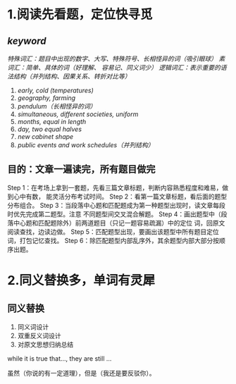 # 1.阅读先看题，定位快寻觅

## *keyword*

*特殊词汇：题目中出现的数字、大写、特殊符号、长相怪异的词（吸引眼球）*
*素词汇：简单、具体的词（好理解、*
*容易记、同义词少）*
*逻辑词汇：表示重要的语法结构（并列结构、因果关系、转折对比等）*

1. *early, cold (temperatures)*
2. *geography, farming*
3. *pendulum（长相怪异的词）*
4. *simultaneous, different societies, uniform*
5. *months, equal in length*
6. *day, two equal halves*
7. *new cabinet shape*
8. *public events and work schedules（并列结构）*

##  目的：文章一遍读完，所有题目做完
Step 1：在考场上拿到一套题，先看三篇文章标题，判断内容熟悉程度和难易，做到心中有数，
能灵活分布考试时间。
Step 2：看第一篇文章标题，看后面的题型分布组合。
Step 3：当段落中心题和匹配题成为第一种题型出现时，读文章每段时优先完成第二题型。注意
不同题型间交叉混合解题。
Step 4：画出题型中（段落中心题和匹配题除外）前两道题目（只记一题容易疏漏）中的定位
词，回原文阅读查找，边读边做。
Step 5：匹配题型出现，要画出该题型中所有题目定位词，打包记忆查找。
Step 6：除匹配题型内部乱序外，其余题型内部大部分按顺序出题。

# 2.同义替换多，单词有灵犀

## 同义替换

1. 同义词设计
2. 双重反义词设计
3. 对原文思想归纳总结

while it is true that..., they are still ...

虽然（你说的有一定道理），但是（我还是要反驳你）。